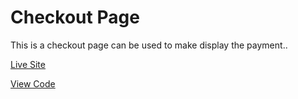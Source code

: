 <h1>Checkout Page</h1>
<p>This is a checkout page can be used to make display the payment..</p>
<p><a href="https://yashyadurai.github.io/Checkout-page/">Live Site</a></p>
<p><a href="https://github.com/yashyadurai/Checkout-page">View Code</p>
